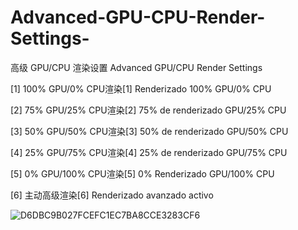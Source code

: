 # Advanced-GPU-CPU-Render-Settings-
高级 GPU/CPU 渲染设置 Advanced GPU/CPU Render Settings 

[1] 100% GPU/0% CPU渲染[1] Renderizado 100% GPU/0% CPU

[2] 75% GPU/25% CPU渲染[2] 75% de renderizado GPU/25% CPU

[3] 50% GPU/50% CPU渲染[3] 50% de renderizado GPU/50% CPU

[4] 25% GPU/75% CPU渲染[4] 25% de renderizado GPU/75% CPU

[5] 0% GPU/100% CPU渲染[5] 0% Renderizado GPU/100% CPU

[6] 主动高级渲染[6] Renderizado avanzado activo

![D6DBC9B027FCEFC1EC7BA8CCE3283CF6](https://github.com/user-attachments/assets/e8435a40-c599-4070-ac43-52cf3beb3c34)
